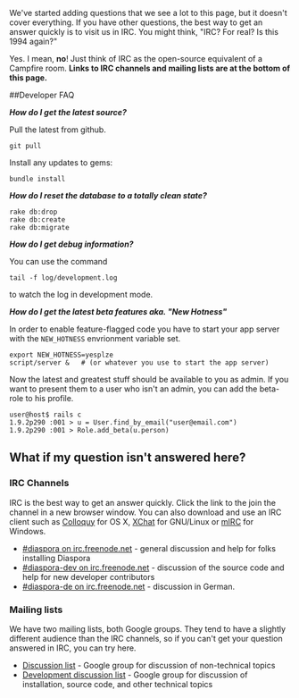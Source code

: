 We've started adding questions that we see a lot to this page, but it doesn't cover everything.
If you have other questions, the best way to get an answer quickly is to visit us in IRC. 
You might think, "IRC? For real? Is this 1994 again?" 

Yes. I mean, **no**! Just think of IRC as the open-source equivalent of a Campfire room. **Links
to IRC channels and mailing lists are at the bottom of this page.**

##Developer FAQ

***How do I get the latest source?***

Pull the latest from github.

    git pull

Install any updates to gems:

    bundle install

    
***How do I reset the database to a totally clean state?***

    rake db:drop
    rake db:create
    rake db:migrate

***How do I get debug information?***  

You can use the command  

    tail -f log/development.log

to watch the log in development mode.    

***How do I get the latest beta features aka. "New Hotness"***

In order to enable feature-flagged code you have to start your app server with the `NEW_HOTNESS` envrionment variable set.

    export NEW_HOTNESS=yesplze
    script/server &   # (or whatever you use to start the app server)

Now the latest and greatest stuff should be available to you as admin. If you want to present them to a user who isn't an admin, you can add the beta-role to his profile. 

    user@host$ rails c
    1.9.2p290 :001 > u = User.find_by_email("user@email.com")
    1.9.2p290 :001 > Role.add_beta(u.person)

## What if my question isn't answered here?

### IRC Channels

IRC is the best way to get an answer quickly. Click the link to the join the channel in a new 
browser window. You can also download and use an IRC client such as 
<a href="http://colloquy.info/" target="_blank">Colloquy</a> for OS X, [XChat](http://xchat.org/) for GNU/Linux or 
<a href="http://www.mirc.com/" target="_blank">mIRC</a> for Windows.

* <a href="http://webchat.freenode.net/?channels=diaspora" target="_blank">#diaspora on irc.freenode.net</a> - general discussion and help for folks installing Diaspora
* <a href="http://webchat.freenode.net/?channels=diaspora-dev" target="_blank">#diaspora-dev on irc.freenode.net</a> - discussion of the source code and help for new developer contributors
* <a href="http://webchat.freenode.net/?channels=diaspora-de" target="_blank">#diaspora-de on irc.freenode.net</a> - discussion in German.

### Mailing lists

We have two mailing lists, both Google groups. They tend to have a slightly different audience than
the IRC channels, so if you can't get your question answered in IRC, you can try here.

* [Discussion list](http://groups.google.com/group/diaspora-discuss) - Google group for discussion of non-technical topics
* [Development discussion list](http://groups.google.com/group/diaspora-dev) - Google group for discussion of installation, source code, and other technical topics